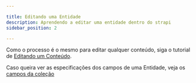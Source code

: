 ```yaml
---

title: Editando uma Entidade
description: Aprendendo a editar uma entidade dentro do strapi
sidebar_position: 2

---
```


Como o processo é o mesmo para editar qualquer conteúdo, siga o tutorial de [Editando um Conteúdo](/docs/usuario/strapi/iniciando-gerenciamento#editando-um-conteúdo).

Caso queira ver as especificações dos campos de uma Entidade, veja os [campos da coleção](/docs/usuario/strapi/entidades/criar#campos)
